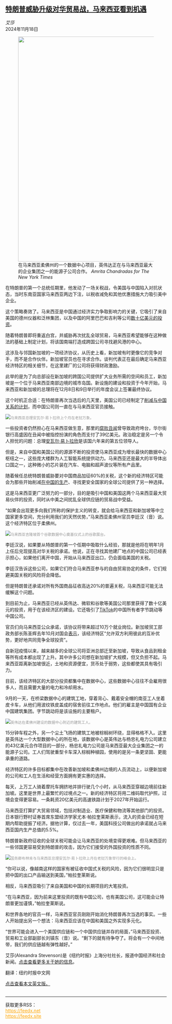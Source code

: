 <!--1731906423000-->
[特朗普威胁升级对华贸易战，马来西亚看到机遇](https://cn.nytimes.com/business/20241118/malaysia-singapore-china-trade/)
------

<address>艾莎</address><time pudate="2024-11-18 12:29:04" datetime="2024-11-18 12:29:04">2024年11月18日</time><figure><img src="https://images.weserv.nl/?url=static01.nyt.com/images/2024/11/13/multimedia/00malaydia-trade-01-gvlt/00malaydia-trade-01-gvlt-master1050.jpg" width="1050" height="700"><figcaption>在马来西亚柔佛州的一个数据中心项目，英伟达正在与马来西亚最大的企业集团之一的能源子公司合作。 <cite>Amrita Chandradas for The New York Times</cite></figcaption></figure><section><p>在特朗普的第一个总统任期里，他发动了一场关税战，令美国与中国陷入对抗状态，当时东南亚国家马来西亚两边下注，以税收减免和其他优惠措施大力吸引美中企业。</p><p>这个策略奏效了。马来西亚是中国通过经济实力争取影响力的关键，它吸引了来自美国的德州仪器和泛林集团，以及中国的阿里巴巴和吉利等公司<a href="https://www.nytimes.com/2024/03/13/business/malaysia-semiconductors.html" title="Link: https://www.nytimes.com/2024/03/13/business/malaysia-semiconductors.html">数十亿美元的投资</a>。</p><p>随着特朗普即将重返白宫，并威胁再次扰乱全球贸易，马来西亚希望能够在这种做法的基础上制定计划，将该国南端打造成跨国公司寻找避风港的中心。</p><p>这涉及与邻国新加坡的一项经济协议，从历史上看，新加坡有时更像它的竞争对手，而不是合作伙伴。新加坡官员也在寻求合作。谈判代表正在最后确定马来西亚经济特区的相关细节，在这里建厂的公司将获得财政激励。</p><p>此举的是为了向总部设在新加坡的跨国公司提供扩大业务所需的空间和员工，新加坡是一个位于马来西亚南部边境的城市岛国。新设施的建设和投资于今年开始，马来西亚和新加坡的总理将在12月8日和9日举行的年度会议上签署最终协议。</p><p>这个时机正合适：在特朗普再次当选后的几天里，美国公司已经制定了<a href="https://www.nytimes.com/2024/11/08/us/politics/trump-tariffs-china.html">削减与中国关系的计划</a>，而中国公司则一直在与马来西亚官员接触。</p><p><img src="https://images.weserv.nl/?url=static01.nyt.com/images/2024/11/13/multimedia/00malaydia-trade-02-gvlt/00malaydia-trade-02-gvlt-master1050.jpg"><small style="color: #999;">马来西亚总理安瓦尔·易卜拉欣上个月在老挝万象。</small></p><p>一些投资者仍然担心在马来西亚做生意，那里的<a href="https://www.nytimes.com/2018/05/15/world/asia/malaysia-najib-razak-fall.html">腐败丑闻</a>曾导致政府垮台，华尔街银行高盛因在丑闻中被指控扮演的角色而支付了39亿美元。政治稳定是另一个令人担忧的问题：总理<a href="https://www.nytimes.com/2022/11/24/world/asia/malaysia-elections-prime-minister.html">安瓦尔·易卜拉欣</a>是该国六年来的第五位领导人。</p><p>但是，来自中国和美国公司的源源不断的投资使马来西亚成为增长最快的数据中心枢纽之一，这些庞大楼群为人工智能系统提供动力。马来西亚还是最大的半导体出口国之一，这种微小的芯片装在汽车、电脑和超声波仪等所有产品里。</p><p>随着候任总统特朗普威胁要对中国商品加征60%的关税，这个新的经济特区可能会为那些开始削减<a href="https://www.nytimes.com/2024/11/08/business/steve-madden-ceo-china.html">在</a><a href="https://www.nytimes.com/2024/11/08/business/steve-madden-ceo-china.html">中国的生产</a>、寻找更安全国家的全球公司提供了另一种选择。</p><p>这是马来西亚更广泛努力的一部分，目的是吸引中国和美国这两个马来西亚最大贸易伙伴的投资，同时从中美之间扰乱全球供应链的贸易战中受益。</p><p>“如果会出现更多向我们所称的保护主义的转变，就会给马来西亚和新加坡等中立国家更多空间，充分利用我们的天然优势，”马来西亚柔佛州官员李廷汉（音）说。这个经济特区位于柔佛州。</p><p><img src="https://images.weserv.nl/?url=static01.nyt.com/images/2024/11/13/multimedia/00malaydia-trade-03-gvlt/00malaydia-trade-03-gvlt-master1050.jpg"><small style="color: #999;">马来西亚吉隆坡首个谷歌数据中心奠基仪式上的谷歌展台。</small></p><p>李廷汉说，如果要从特朗普的第一个任期中吸取什么经验，那就是他将在明年1月上任后兑现提高对华关税的承诺。他说，正在寻找其他建厂地点的中国公司已经表示担心，如果他们离开中国，开始从马来西亚出口，仍会面临美国的关税。</p><p>李廷汉告诉这些公司，如果它们符合马来西亚参与的自由贸易协定的条件，它们规避美国关税的风险将会降低。</p><p>但是特朗普还承诺对所有外国商品征收高达20%的普遍关税，马来西亚可能无法缓解这个问题。</p><p>到目前为止，马来西亚已经从英伟达、微软和谷歌等美国公司那里获得了数十亿美元的投资，用于在该经济区的建设。它还吸引了<a href="https://www.nytimes.com/2024/10/30/business/tiktok-bytedance-tokopedia-indonesia.html">TikTok</a>的中国所有者字节跳动等中国公司。</p><p>官员们向马来西亚公众承诺，该协议将带来超过10万个就业岗位。新加坡贸工部政务部长陈圣辉去年10月对国会<a rel="noopener noreferrer" target="_blank" href="https://www.channelnewsasia.com/watch/alvin-tan-prioritising-business-collaboration-johor-singapore-special-economic-zone-4679106">表示</a>，该经济特区“允许双方利用彼此的互补优势，更好地共同竞争全球投资”。</p><p>自新冠疫情以来，越来越多的全球公司将亚洲总部迁至新加坡，导致从食品到租金等所有成本都出现了上升。其中许多公司想在新加坡扩大规模，但又负担不起。马来西亚距离新加坡很近，土地和资源便宜，货币处于弱势，这些都使其具有吸引力。</p><p>目前，该经济特区的大部分投资都集中在数据中心，这些数据中心往往不会雇用很多人，而且需要大量的电力和冷却用水。</p><p>9月的一天，在桥梁数据中心的建筑工地，穿着背心、戴着安全帽的南亚工人坐着皮卡车，从他们用波纹铁皮盖成的宿舍前往工作地点。他们的雇主是中国国有企业中国建筑集团。字节跳动将是该设施的主要租户。</p><p><img src="https://images.weserv.nl/?url=static01.nyt.com/images/2024/11/13/multimedia/00malaydia-trade-04-gvlt/00malaydia-trade-04-gvlt-master1050.jpg"><small style="color: #999;">英伟达在柔佛州建设的数据中心附近的建筑工人。</small></p><p>15分钟车程之外，另一个尘土飞扬的建筑工地被棕榈树环绕，显得格格不入。这里是英伟达一个大型数据中心的所在地，该数据中心是英伟达与杨忠礼电力公司建立的43亿美元合作项目的一部分，杨忠礼电力公司是马来西亚最大企业集团之一的能源子公司。工人们驾驶重型卡车深入棕榈种植园，使用的是另一条更坚固、更能承重的道路。</p><p>经济特区的许多目标都集中在改善新加坡和柔佛州边境的人员流动上，以便新加坡的公司和工人在生活和经营方面拥有更实惠的选择。</p><p>每天，上万工人骑着摩托车拥挤地并排行驶几个小时，从马来西亚穿越边境前往新加坡。这里是世界上最繁忙的过境点之一。新的经济特区将用二维码取代护照，过境会变得更容易。一条耗资20亿美元的高速铁路计划于2027年开始运行。</p><p>马来西亚打算扩大贸易领域，包括对制造业、医疗保健和物流等其他部门的投资。日本银行野村证券首席东盟经济学家尤本·帕拉奎莱斯表示，流入的资金已经在短期内帮助提振了经济。据他计算，仅过去一年，美国科技公司做出的承诺就占马来西亚国内生产总值的5.5%。</p><p>特朗普新政府征收的全球关税可能会让马来西亚的处境变得更艰难。但马来西亚的一些邻国更容易受到特朗普的攻击，因为它们接受的外国投资的性质不同。</p><p><img src="https://images.weserv.nl/?url=static01.nyt.com/images/2024/11/13/multimedia/00malaydia-trade-05-gvlt/00malaydia-trade-05-gvlt-master1050.jpg"><small style="color: #999;">国务卿布林肯与马来西亚总理安瓦尔·易卜拉欣上月在老挝万象举行的峰会上。</small></p><p>“你可以说，像越南这样的国家有被征收中国式关税的风险，因为它们很明显只是把中国的出口产品输送到美国，”帕拉奎莱斯说。</p><p>相反，马来西亚吸引了来自美国和中国的长期项目的大笔投资。</p><p>“在马来西亚，因为前来这里投资的既有中国公司，也有美国公司，这可能会让特朗普更加谨慎，”帕拉奎莱斯说。</p><p>和世界各地的官员一样，马来西亚官员刚刚开始消化特朗普再次当选的事实。一些人开始提出另一个想法：马来西亚应该在中国和美国之外实现多元化。</p><p>“世界可能会进入一个美国供应链和一个中国供应链并存的局面，”马来西亚投资、贸易和工业部副部长刘镇东（音）说。“剩下的就有待争夺了。将会有一个中间地带，我们的供应链越有弹性越好。”</p></section><footer><p>艾莎(Alexandra Stevenson)是《纽约时报》上海分社社长，报道中国经济和社会新闻。<a rel="nofollow" target="_blank" href="https://www.nytimes.com/by/alexandra-stevenson">点击查看更多关于她的信息</a>。</p><p>翻译：纽约时报中文网</p><a rel="nofollow" target="_blank" href="https://www.nytimes.com/2024/11/15/business/malaysia-singapore-china-trade.html">点击查看本文英文版。</a></footer><br><hr><div>获取更多RSS：<br><a href="https://feedx.net" style="color:orange" target="_blank">https://feedx.net</a> <br><a href="https://feedx.site" style="color:orange" target="_blank">https://feedx.site</a><br></div>
